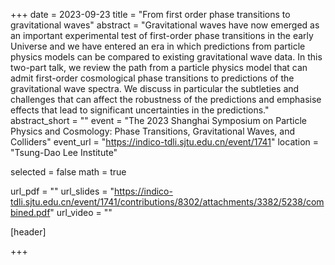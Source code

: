 +++
date = 2023-09-23
title = "From first order phase transitions to gravitational waves"
abstract = "Gravitational waves have now emerged as an important experimental test of first-order phase transitions in the early Universe and we have entered an era in which predictions from particle physics models can be compared to existing gravitational wave data. In this two-part talk, we review the path from a particle physics model that can admit first-order cosmological phase transitions to predictions of the gravitational wave spectra. We discuss in particular the subtleties and challenges that can affect the robustness of the predictions and emphasise effects that lead to significant uncertainties in the predictions."
abstract_short = ""
event = "The 2023 Shanghai Symposium on Particle Physics and Cosmology: Phase Transitions, Gravitational Waves, and Colliders"
event_url = "https://indico-tdli.sjtu.edu.cn/event/1741"
location = "Tsung-Dao Lee Institute"

selected = false
math = true

url_pdf = ""
url_slides = "https://indico-tdli.sjtu.edu.cn/event/1741/contributions/8302/attachments/3382/5238/combined.pdf"
url_video = ""

[header]

+++
